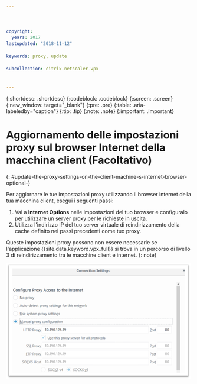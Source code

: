 ```yaml
---



copyright:
  years: 2017
lastupdated: "2018-11-12"

keywords: proxy, update

subcollection: citrix-netscaler-vpx


---
```


{:shortdesc: .shortdesc}
{:codeblock: .codeblock}
{:screen: .screen}
{:new_window: target="_blank"}
{:pre: .pre}
{:table: .aria-labeledby="caption"}
{:tip: .tip}
{:note: .note}
{:important: .important}

# Aggiornamento delle impostazioni proxy sul browser Internet della macchina client (Facoltativo)
{: #update-the-proxy-settings-on-the-client-machine-s-internet-browser-optional-}

Per aggiornare le tue impostazioni proxy utilizzando il browser internet della tua macchina client, esegui i seguenti passi:

1. Vai a **Internet Options** nelle impostazioni del tuo browser e configuralo per utilizzare un server proxy per le richieste in uscita.
2. Utilizza l'indirizzo IP del tuo server virtuale di reindirizzamento della cache definito nei passi precedenti come tuo proxy.

Queste impostazioni proxy possono non essere necessarie se l'applicazione {{site.data.keyword.vpx_full}} si trova in un percorso di livello 3 di reindirizzamento tra le macchine client e internet.
{: note}

<img src="images/fp17.png" alt="immagine" style="width: 500px;"/>
